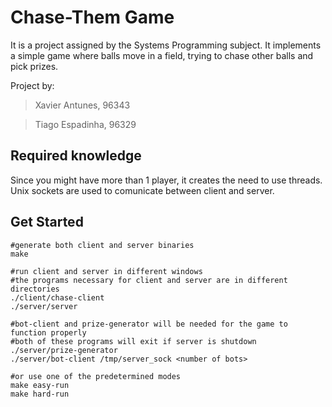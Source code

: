 # Chase-Them Game

It is a project assigned by the Systems Programming subject. It implements a simple game where balls move in a field, trying to chase other balls and pick prizes.

Project by:

> Xavier Antunes, 96343

> Tiago Espadinha, 96329

## Required knowledge

Since you might have more than 1 player, it creates the need to use threads. Unix sockets are used to comunicate between client and server.

## Get Started 

```
#generate both client and server binaries
make

#run client and server in different windows
#the programs necessary for client and server are in different directories
./client/chase-client
./server/server

#bot-client and prize-generator will be needed for the game to function properly
#both of these programs will exit if server is shutdown
./server/prize-generator
./server/bot-client /tmp/server_sock <number of bots>

#or use one of the predetermined modes
make easy-run
make hard-run

```
